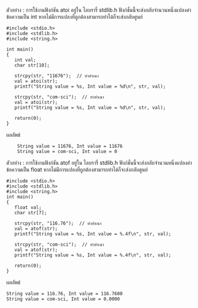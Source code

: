 ตัวอย่าง : การใช้งานฟังก์ชัน atoi อยู่ใน ไลบรารี่ stdlib.h
ฟังก์ชั่นนี้จะส่งกลับจำนวนหนึ่งแปลงค่าข้อความเป็น int หากไม่มีการแปลงที่ถูกต้องสามารถทำได้ก็จะส่งกลับศูนย์
```
#include <stdio.h>
#include <stdlib.h>
#include <string.h>

int main()
{
   int val;
   char str[10];
   
   strcpy(str, "11676");  // ทำสำเนา
   val = atoi(str);
   printf("String value = %s, Int value = %d\n", str, val);

   strcpy(str, "com-sci");  // ทำสำเนา
   val = atoi(str);
   printf("String value = %s, Int value = %d\n", str, val);

   return(0);
}
```
ผลลัพธ์ 
```
	String value = 11676, Int value = 11676
	String value = com-sci, Int value = 0
```


ตัวอย่าง : การใช้งานฟังก์ชัน atof อยู่ใน ไลบรารี่ stdlib.h
ฟังก์ชั่นนี้จะส่งกลับจำนวนหนึ่งแปลงค่าข้อความเป็น float หากไม่มีการแปลงที่ถูกต้องสามารถทำได้ก็จะส่งกลับศูนย์
```
#include <stdio.h>
#include <stdlib.h>
#include <string.h>
int main()
{
   float val;
   char str[7];
   
   strcpy(str, "116.76");  // ทำสำเนา
   val = atof(str);
   printf("String value = %s, Int value = %.4f\n", str, val);

   strcpy(str, "com-sci");  // ทำสำเนา
   val = atof(str);
   printf("String value = %s, Int value = %.4f\n", str, val);

   return(0);
}
```
ผลลัพธ์ 

	String value = 116.76, Int value = 116.7600
	String value = com-sci, Int value = 0.0000
